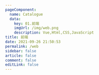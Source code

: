 ```yaml
---
pageComponent: 
  name: Catalogue
  data: 
    key: 01.前端
    imgUrl: /img/web.png
    description: Vue,Html,CSS,JavaScript
title: 前端
date: 2021-09-26 21:50:53
permalink: /web
sidebar: false
article: false
comment: false
editLink: false
---
```


